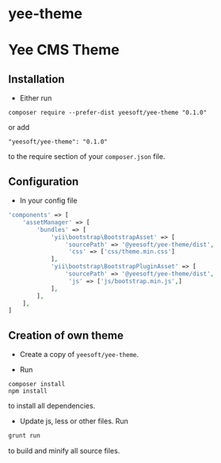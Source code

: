 # yee-theme

Yee CMS Theme
=====

Installation
------------

- Either run

```
composer require --prefer-dist yeesoft/yee-theme "0.1.0"
```

or add

```
"yeesoft/yee-theme": "0.1.0"
```

to the require section of your `composer.json` file.

Configuration
------

- In your config file

```php
'components' => [
    'assetManager' => [
        'bundles' => [
            'yii\bootstrap\BootstrapAsset' => [
                'sourcePath' => '@yeesoft/yee-theme/dist',
                 'css' => ['css/theme.min.css']
            ],
            'yii\bootstrap\BootstrapPluginAsset' => [
                'sourcePath' => '@yeesoft/yee-theme/dist',
                 'js' => ['js/bootstrap.min.js',]
            ],
        ],
    ],
]
```


Creation of own theme
---

- Create a copy of `yeesoft/yee-theme`.

- Run
```
composer install
npm install
```
to install all dependencies.

- Update js, less or other files. Run

```php
grunt run
```

to build and minify all source files.
